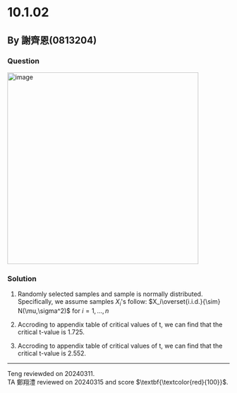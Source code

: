 # 10.1.02

## By 謝齊恩(0813204)

### Question
<img width="433" alt="image" src="https://github.com/HWTeng-Course/202402_Stat/assets/55239313/0905f026-f28a-4572-b069-578b034ee596">

### Solution

1. Randomly selected samples and sample is normally distributed. Specifically, we assume samples $X_i$'s follow:
$X_i\overset{i.i.d.}{\sim} N(\mu,\sigma^2)$ for $i=1,\ldots,n$

2. Accroding to appendix table of critical values of t, we can find that the critical t-value is 1.725.
3. Accroding to appendix table of critical values of t, we can find that the critical t-value is 2.552.

---
Teng reviewded on 20240311.  
TA 鄭翔澧 reviewed on 20240315 and score $\textbf{\textcolor{red}{100}}$. 

